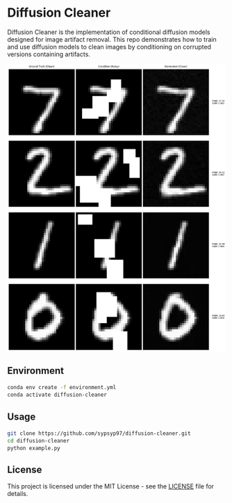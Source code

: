 # Diffusion Cleaner

Diffusion Cleaner is the implementation of conditional diffusion models designed for image artifact removal. This repo demonstrates how to train and use diffusion models to clean images by conditioning on corrupted versions containing artifacts.

![Results](restoration_results_4samples.png)

## Environment

```bash
conda env create -f environment.yml
conda activate diffusion-cleaner
```

## Usage

```bash
git clone https://github.com/sypsyp97/diffusion-cleaner.git
cd diffusion-cleaner
python example.py
```

## License

This project is licensed under the MIT License - see the [LICENSE](LICENSE) file for details.

